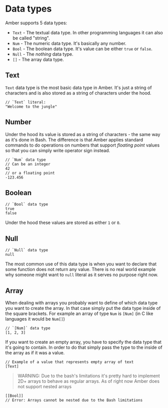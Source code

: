 # Data types

Amber supports 5 data types:
- `Text` - The textual data type. In other programming languages it can also be called "string".
- `Num` - The numeric data type. It's basically any number.
- `Bool` - The boolean data type. It's value can be either `true` or `false`.
- `Null` - The _nothing_ data type.
- `[]` - The array data type.

## Text

`Text` data type is the most basic data type in Amber. It's just a string of characters and is also stored as a string of characters under the hood.

```ab
// `Text` literal:
"Welcome to the jungle"
```

## Number

Under the hood its value is stored as a string of characters - the same way as it's done in Bash. The difference is that Amber applies standard commands to do operations on numbers that support _floating point_ values so that you can simply write operator sign instead.

```ab
// `Num` data type
// Can be an integer
42
// or a floating point
-123.456
```

## Boolean

```ab
// `Bool` data type
true
false
```

Under the hood these values are stored as either `1` or `0`.

## Null

```ab
// `Null` data type
null
```

The most common use of this data type is when you want to declare that some function does not return any value. There is no real world example why someone might want to `null` literal as it serves no purpose right now.

## Array

When dealing with arrays you probably want to define of which data type you want to create the array. In that case simply put the data type inside of the square brackets. For example an array of type `Num` is `[Num]` (in C like languages it would be `Num[]`)

```ab
// `[Num]` data type
[1, 2, 3]
```

If you want to create an empty array, you have to specify the data type that it's going to contain. In order to do that simply pass the type to the inside of the array as if it was a value.

```ab
// Example of a value that represents empty array of text
[Text]
```

> WARNING: Due to the bash's limitations it's pretty hard to implement 2D+ arrays to behave as regular arrays. As of right now Amber does not support nested arrays

```ab
[[Bool]]
// Error: Arrays cannot be nested due to the Bash limitations
```
